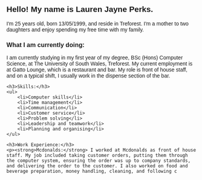 <!DOCTYPE html> 
<html> 

<head> 
    <title>About Me</title> 
    <style>
        body {
            text-align: left;
            margin: 20px;
            font-family: Arial, sans-serif;
        }
        h2, h3, p, ul {
            text-align: left;
        }
        ul {
            list-style-type: disc;
            margin-left: 20px;
        }
    </style>
</head> 

<body> 
    <h2>Hello! My name is Lauren Jayne Perks.</h2>
    <p>I'm 25 years old, born 13/05/1999, and reside in Treforest. I'm a mother to two daughters and enjoy spending my free time with my family.</p>
    <h3>What I am currently doing:</h3>
    <p>I am currently studying in my first year of my degree, BSc (Hons) Computer Science, at The University of South Wales, Treforest. My current employment is at Gatto Lounge, which is a restaurant and bar. My role is front of house staff, and on a typical shift, I usually work in the dispense section of the bar.</p>
    
    <h3>Skills:</h3>
    <ul>
        <li>Computer skills</li>
        <li>Time management</li>
        <li>Communication</li>
        <li>Customer service</li>
        <li>Problem solving</li>
        <li>Leadership and teamwork</li>
        <li>Planning and organising</li>
    </ul>
    
    <h3>Work Experience:</h3>
    <p><strong>Mcdonalds:</strong> I worked at Mcdonalds as front of house staff. My job included taking customer orders, putting them through the computer system, ensuring the order was up to company standards, and delivering the order to the customer. I also worked on food and beverage preparation, money handling, cleaning, and following c

